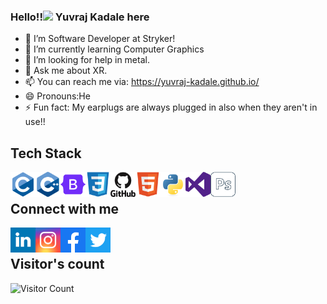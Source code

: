 ### Hello!!<img src="https://github.com/TheDudeThatCode/TheDudeThatCode/blob/master/Assets/Hi.gif" width="29px"> Yuvraj Kadale here 
- 🔭 I’m Software Developer at Stryker!
- 🌱 I’m currently learning Computer Graphics
- 🤔 I’m looking for help in metal.
- 💬 Ask me about XR.
- 📫 You can reach me via: https://yuvraj-kadale.github.io/
- 😄 Pronouns:He
- ⚡ Fun fact: My earplugs are always plugged in also when they aren't in use!!
<!---
<p align ="center" width = "100%">
<img src="https://github-readme-stats.vercel.app/api?username=Yuvraj-kadale&&show_icons=true&title_color=ffffff&icon_color=bb2acf&text_color=daf7dc&bg_color=151515">
</p>
<br> -->

## Tech Stack

[<img align = "left" width = "40px" height = "40px" src = "https://github.com/devicons/devicon/blob/master/icons/c/c-original.svg"/>]()
[<img align = "left" width = "40px" height = "40px" src = "https://github.com/devicons/devicon/blob/master/icons/cplusplus/cplusplus-original.svg"/>]()
[<img align = "left" width = "40px" height = "40px" src = "https://github.com/devicons/devicon/blob/master/icons/bootstrap/bootstrap-plain.svg"/>]()
[<img align = "left" width = "40px" height = "40px" src = "https://github.com/devicons/devicon/blob/master/icons/css3/css3-original.svg"/>]()
[<img align = "left" width = "40px" height = "40px" src = "https://github.com/devicons/devicon/blob/master/icons/github/github-original-wordmark.svg"/>]()
[<img align = "left" width = "40px" height = "40px" src = "https://github.com/devicons/devicon/blob/master/icons/html5/html5-original.svg"/>]()
[<img align = "left" width = "40px" height = "40px" src = "https://github.com/devicons/devicon/blob/master/icons/python/python-original.svg"/>]()
[<img align = "left" width = "40px" height = "40px" src = "https://github.com/devicons/devicon/blob/master/icons/visualstudio/visualstudio-plain.svg"/>]()
[<img align = "left" width = "40px" height = "40px" src = "https://github.com/devicons/devicon/blob/master/icons/photoshop/photoshop-line.svg"/>]()

<br>

## Connect with me

[<img align = "left" width = "40px" height = "40px" src = "https://github.com/edent/SuperTinyIcons/blob/master/images/svg/linkedin.svg">](https://www.linkedin.com/in/yuvraj-kadale-859725171/)
[<img align = "left" width = "40px" height = "40px" src = "https://github.com/edent/SuperTinyIcons/blob/master/images/svg/instagram.svg">](https://www.instagram.com/yuvrajkadale/)
[<img align ="left" width = "40px" height ="40px" src = "https://github.com/edent/SuperTinyIcons/blob/master/images/svg/facebook.svg"/>](https://www.facebook.com/yuvraj.kadale.37)
[<img align = "left" width = "40px" height = "40px" src = "https://github.com/edent/SuperTinyIcons/blob/master/images/svg/twitter.svg">](https://twitter.com/KadaleYuvraj)
<br>

## Visitor's count

![Visitor Count](https://profile-counter.glitch.me/{Yuvraj-kadale}/count.svg)
